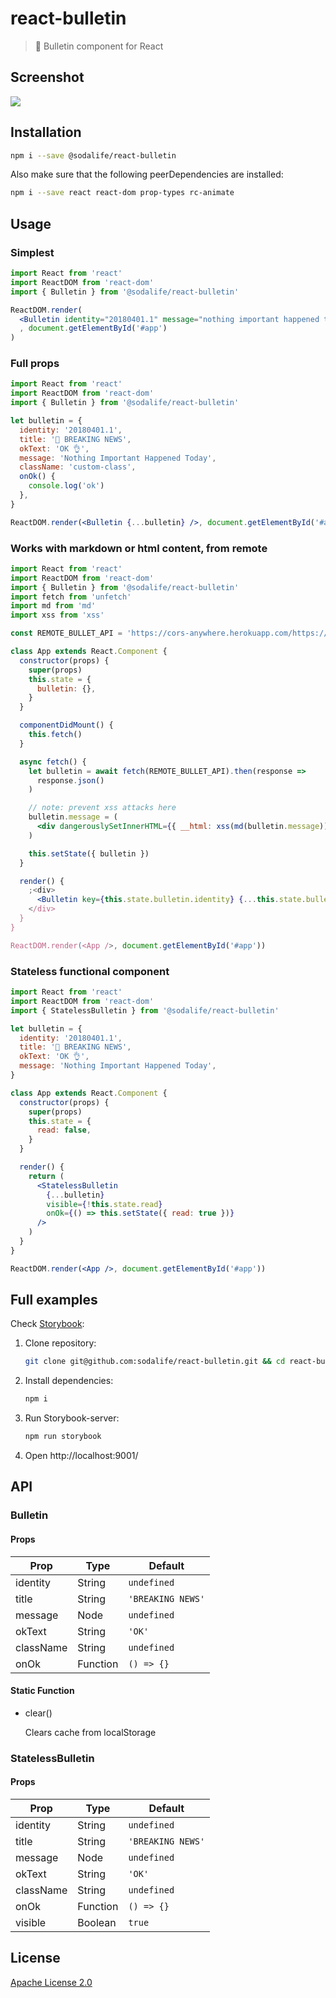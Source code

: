 # react-bulletin

> :loudspeaker: Bulletin component for React

## Screenshot

![](./_media/screenshot.png)

## Installation

```bash
npm i --save @sodalife/react-bulletin
```

Also make sure that the following peerDependencies are installed:

```bash
npm i --save react react-dom prop-types rc-animate
```

## Usage

### Simplest

```jsx
import React from 'react'
import ReactDOM from 'react-dom'
import { Bulletin } from '@sodalife/react-bulletin'

ReactDOM.render(
  <Bulletin identity="20180401.1" message="nothing important happened today" />
  , document.getElementById('#app')
)
```

### Full props

```jsx
import React from 'react'
import ReactDOM from 'react-dom'
import { Bulletin } from '@sodalife/react-bulletin'

let bulletin = {
  identity: '20180401.1',
  title: '🎉 BREAKING NEWS',
  okText: 'OK 👌',
  message: 'Nothing Important Happened Today',
  className: 'custom-class',
  onOk() {
    console.log('ok')
  },
}

ReactDOM.render(<Bulletin {...bulletin} />, document.getElementById('#app'))
```

### Works with markdown or html content, from remote

```jsx
import React from 'react'
import ReactDOM from 'react-dom'
import { Bulletin } from '@sodalife/react-bulletin'
import fetch from 'unfetch'
import md from 'md'
import xss from 'xss'

const REMOTE_BULLET_API = 'https://cors-anywhere.herokuapp.com/https://pastebin.com/raw/LWY5xHmy'

class App extends React.Component {
  constructor(props) {
    super(props)
    this.state = {
      bulletin: {},
    }
  }

  componentDidMount() {
    this.fetch()
  }

  async fetch() {
    let bulletin = await fetch(REMOTE_BULLET_API).then(response =>
      response.json()
    )

    // note: prevent xss attacks here
    bulletin.message = (
      <div dangerouslySetInnerHTML={{ __html: xss(md(bulletin.message)) }} />
    )

    this.setState({ bulletin })
  }

  render() {
    ;<div>
      <Bulletin key={this.state.bulletin.identity} {...this.state.bulletin} />
    </div>
  }
}

ReactDOM.render(<App />, document.getElementById('#app'))
```

### Stateless functional component

```jsx
import React from 'react'
import ReactDOM from 'react-dom'
import { StatelessBulletin } from '@sodalife/react-bulletin'

let bulletin = {
  identity: '20180401.1',
  title: '🎉 BREAKING NEWS',
  okText: 'OK 👌',
  message: 'Nothing Important Happened Today',
}

class App extends React.Component {
  constructor(props) {
    super(props)
    this.state = {
      read: false,
    }
  }

  render() {
    return (
      <StatelessBulletin
        {...bulletin}
        visible={!this.state.read}
        onOk={() => this.setState({ read: true })}
      />
    )
  }
}

ReactDOM.render(<App />, document.getElementById('#app'))
```

## Full examples

Check [Storybook](./storybook):

1.  Clone repository:

    ```bash
    git clone git@github.com:sodalife/react-bulletin.git && cd react-bulletin
    ```

2.  Install dependencies:

    ```bash
    npm i
    ```

3.  Run Storybook-server:

    ```bash
    npm run storybook
    ```

4.  Open http://localhost:9001/

## API

### Bulletin

#### Props

| Prop      | Type     | Default           |
| --------- | -------- | ----------------- |
| identity  | String   | `undefined`       |
| title     | String   | `'BREAKING NEWS'` |
| message   | Node     | `undefined`       |
| okText    | String   | `'OK'`            |
| className | String   | `undefined`       |
| onOk      | Function | `() => {}`        |

#### Static Function

* clear()

  Clears cache from localStorage

### StatelessBulletin

#### Props

| Prop      | Type     | Default           |
| --------- | -------- | ----------------- |
| identity  | String   | `undefined`       |
| title     | String   | `'BREAKING NEWS'` |
| message   | Node     | `undefined`       |
| okText    | String   | `'OK'`            |
| className | String   | `undefined`       |
| onOk      | Function | `() => {}`        |
| visible   | Boolean  | `true`            |

## License

[Apache License 2.0](license)
